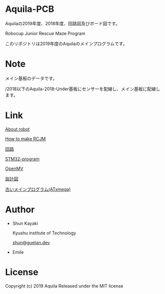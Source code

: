# Aquila-PCB
Aquilaの2019年度、2018年度、回路図及びボード図です。

Robocup Junior Rescue Maze Program

このリポジトリは2019年度のAquilaのメインプログラムです。

# Note

メイン基板のデータです。

/2018以下のAquila-2018-Under基板にセンサーを配線し、メイン基板に配線します。

# Link

[About robot](https://qiita.com/Shunk_/items/b6b5c49862ec9f9d852b)

[How to make RCJM](https://qiita.com/Shunk_/items/2ea0795d571d771d52ca)

[回路](https://github.com/rakuseirobot/Aquila-PCB)

[STM32-program](https://github.com/rakuseirobot/Aquila-2019)

[OpenMV](https://github.com/rakuseirobot/Aquila-OpenMV)

[設計図](https://github.com/rakuseirobot/Aquila-drawings)

[古いメインプログラム(ATxmega)](https://github.com/rakuseirobot/Aquila-Code-v3)

# Author

* Shun Kayaki

    Kyushu institute of Technology
    
    shun@guetan.dev

* Emile

# License

Copyright (c) 2019 Aquila
Released under the MIT license
